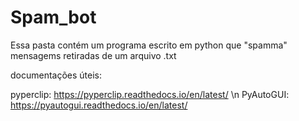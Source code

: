 # Spam_bot  

Essa pasta contém um programa escrito em python que "spamma" mensagems retiradas de um arquivo .txt

documentações úteis:

pyperclip: https://pyperclip.readthedocs.io/en/latest/ \n
PyAutoGUI: https://pyautogui.readthedocs.io/en/latest/
